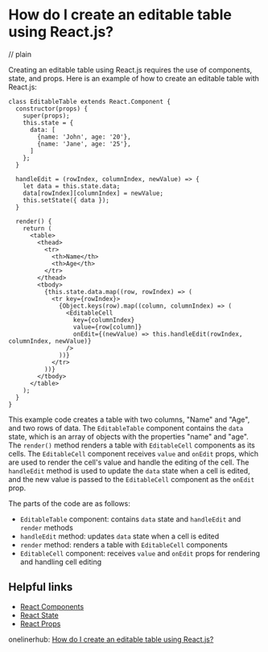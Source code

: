 # How do I create an editable table using React.js?
// plain

Creating an editable table using React.js requires the use of components, state, and props. Here is an example of how to create an editable table with React.js:

```
class EditableTable extends React.Component {
  constructor(props) {
    super(props);
    this.state = {
      data: [
        {name: 'John', age: '20'},
        {name: 'Jane', age: '25'},
      ]
    };
  }

  handleEdit = (rowIndex, columnIndex, newValue) => {
    let data = this.state.data;
    data[rowIndex][columnIndex] = newValue;
    this.setState({ data });
  }

  render() {
    return (
      <table>
        <thead>
          <tr>
            <th>Name</th>
            <th>Age</th>
          </tr>
        </thead>
        <tbody>
          {this.state.data.map((row, rowIndex) => (
            <tr key={rowIndex}>
              {Object.keys(row).map((column, columnIndex) => (
                <EditableCell
                  key={columnIndex}
                  value={row[column]}
                  onEdit={(newValue) => this.handleEdit(rowIndex, columnIndex, newValue)}
                />
              ))}
            </tr>
          ))}
        </tbody>
      </table>
    );
  }
}
```

This example code creates a table with two columns, "Name" and "Age", and two rows of data. The `EditableTable` component contains the `data` state, which is an array of objects with the properties "name" and "age". The `render()` method renders a table with `EditableCell` components as its cells. The `EditableCell` component receives `value` and `onEdit` props, which are used to render the cell's value and handle the editing of the cell. The `handleEdit` method is used to update the `data` state when a cell is edited, and the new value is passed to the `EditableCell` component as the `onEdit` prop.

The parts of the code are as follows:

- `EditableTable` component: contains `data` state and `handleEdit` and `render` methods
- `handleEdit` method: updates `data` state when a cell is edited
- `render` method: renders a table with `EditableCell` components
- `EditableCell` component: receives `value` and `onEdit` props for rendering and handling cell editing

## Helpful links

- [React Components](https://reactjs.org/docs/components-and-props.html)
- [React State](https://reactjs.org/docs/state-and-lifecycle.html)
- [React Props](https://reactjs.org/docs/components-and-props.html)

onelinerhub: [How do I create an editable table using React.js?](https://onelinerhub.com/reactjs/how-do-i-create-an-editable-table-using-react-js)